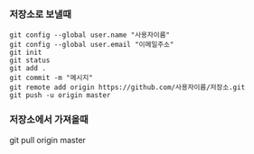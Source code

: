 ### 저장소로 보낼때
~~~
git config --global user.name "사용자이름"
git config --global user.email "이메일주소"
git init
git status
git add .
git commit -m "메시지"
git remote add origin https://github.com/사용자이름/저장소.git
git push -u origin master
~~~

### 저장소에서 가져올때
git pull origin master

